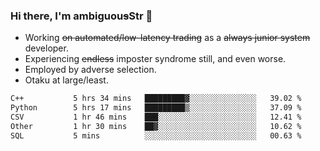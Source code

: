 ### Hi there, I'm ambiguou~~s~~Str 👋

<!--
**ambiguoustexture/ambiguoustexture** is a ✨ _special_ ✨ repository because its `README.md` (this file) appears on your GitHub profile.

Here are some ideas to get you started:
-->
- Working ~~on automated/low-latency trading~~ as a ~~always junior system~~ developer.
- Experiencing ~~endless~~ imposter syndrome still, and even worse.
- Employed by adverse selection.
- Otaku at large/least.

<!--START_SECTION:waka-->

```txt
C++           5 hrs 34 mins   █████████▓░░░░░░░░░░░░░░░   39.02 %
Python        5 hrs 17 mins   █████████▒░░░░░░░░░░░░░░░   37.09 %
CSV           1 hr 46 mins    ███░░░░░░░░░░░░░░░░░░░░░░   12.41 %
Other         1 hr 30 mins    ██▓░░░░░░░░░░░░░░░░░░░░░░   10.62 %
SQL           5 mins          ░░░░░░░░░░░░░░░░░░░░░░░░░   00.63 %
```

<!--END_SECTION:waka-->
